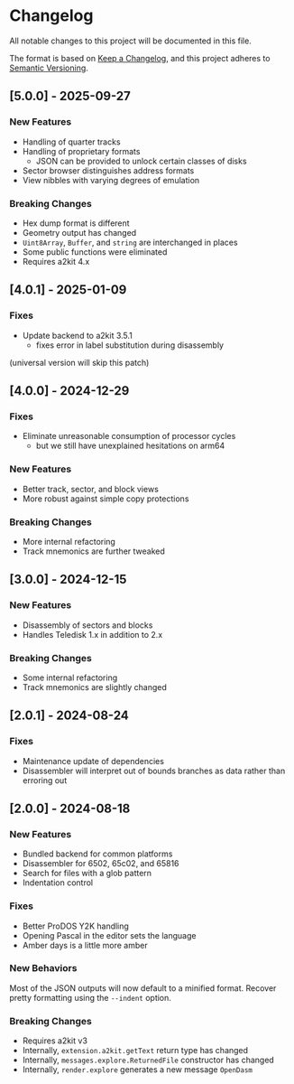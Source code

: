 # Changelog

All notable changes to this project will be documented in this file.

The format is based on [Keep a Changelog](https://keepachangelog.com/en/1.1.0/),
and this project adheres to [Semantic Versioning](https://semver.org/spec/v2.0.0.html).

## [5.0.0] - 2025-09-27

### New Features

* Handling of quarter tracks
* Handling of proprietary formats
    - JSON can be provided to unlock certain classes of disks
* Sector browser distinguishes address formats
* View nibbles with varying degrees of emulation

### Breaking Changes

* Hex dump format is different
* Geometry output has changed
* `Uint8Array`, `Buffer`, and `string` are interchanged in places
* Some public functions were eliminated
* Requires a2kit 4.x

## [4.0.1] - 2025-01-09

### Fixes

* Update backend to a2kit 3.5.1
    - fixes error in label substitution during disassembly

(universal version will skip this patch)

## [4.0.0] - 2024-12-29

### Fixes

* Eliminate unreasonable consumption of processor cycles
    - but we still have unexplained hesitations on arm64

### New Features

* Better track, sector, and block views
* More robust against simple copy protections

### Breaking Changes

* More internal refactoring
* Track mnemonics are further tweaked

## [3.0.0] - 2024-12-15

### New Features

* Disassembly of sectors and blocks
* Handles Teledisk 1.x in addition to 2.x

### Breaking Changes

* Some internal refactoring
* Track mnemonics are slightly changed

## [2.0.1] - 2024-08-24

### Fixes

* Maintenance update of dependencies
* Disassembler will interpret out of bounds branches as data rather than erroring out

## [2.0.0] - 2024-08-18

### New Features

* Bundled backend for common platforms
* Disassembler for 6502, 65c02, and 65816
* Search for files with a glob pattern
* Indentation control

### Fixes

* Better ProDOS Y2K handling
* Opening Pascal in the editor sets the language
* Amber days is a little more amber

### New Behaviors

Most of the JSON outputs will now default to a minified format.  Recover pretty formatting using the `--indent` option.

### Breaking Changes

* Requires a2kit v3
* Internally, `extension.a2kit.getText` return type has changed
* Internally, `messages.explore.ReturnedFile` constructor has changed
* Internally, `render.explore` generates a new message `OpenDasm`
